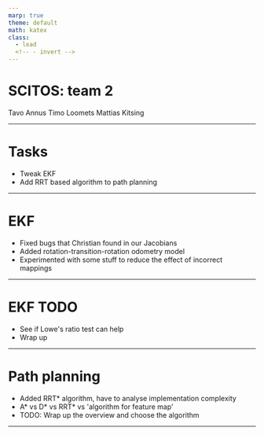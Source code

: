 ```yaml
---
marp: true
theme: default
math: katex
class:
  - lead
  <!-- - invert -->
---
```


# SCITOS: team 2

Tavo Annus
Timo Loomets
Mattias Kitsing

---

# Tasks

- Tweak EKF
- Add RRT based algorithm to path planning

---

# EKF
- Fixed bugs that Christian found in our Jacobians
- Added rotation-transition-rotation odometry model
- Experimented with some stuff to reduce the effect of incorrect mappings

---

# EKF TODO
- See if Lowe's ratio test can help
- Wrap up

---

# Path planning
- Added RRT* algorithm, have to analyse implementation complexity
- A* vs D* vs RRT* vs 'algorithm for feature map'
- TODO: Wrap up the overview and choose the algorithm

---

